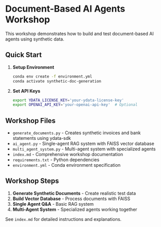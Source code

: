 # Document-Based AI Agents Workshop

This workshop demonstrates how to build and test document-based AI agents using synthetic data.

## Quick Start

1. **Setup Environment**
   ```bash
   conda env create -f environment.yml
   conda activate synthetic-doc-generation
   ```

2. **Set API Keys**
   ```bash
   export YDATA_LICENSE_KEY='your-ydata-license-key'
   export OPENAI_API_KEY='your-openai-api-key'  # Optional
   ```

## Workshop Files

- `generate_documents.py` - Creates synthetic invoices and bank statements using ydata-sdk
- `ai_agent.py` - Single-agent RAG system with FAISS vector database
- `multi_agent_system.py` - Multi-agent system with specialized agents
- `index.md` - Comprehensive workshop documentation
- `requirements.txt` - Python dependencies
- `environment.yml` - Conda environment specification

## Workshop Steps

1. **Generate Synthetic Documents** - Create realistic test data
2. **Build Vector Database** - Process documents with FAISS
3. **Single Agent Q&A** - Basic RAG system
4. **Multi-Agent System** - Specialized agents working together

See `index.md` for detailed instructions and explanations.
